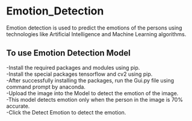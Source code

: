 # Emotion_Detection
Emotion detection is used to predict the emotions of the persons using technologies like Artificial Intelligence and Machine Learning algorithms.
## To use Emotion Detection Model
-Install the required packages and modules using pip.<br>
-Install the special packages tensorflow and cv2 using pip.<br>
-After successfully installing the packages, run the Gui.py file using command prompt by anaconda.<br>
-Upload the image into the Model to detect the emotion of the image.<br>
-This model detects emotion only when the person in the image is 70% accurate.<br>
-Click the Detect Emotion to detect the emotion.<br>

